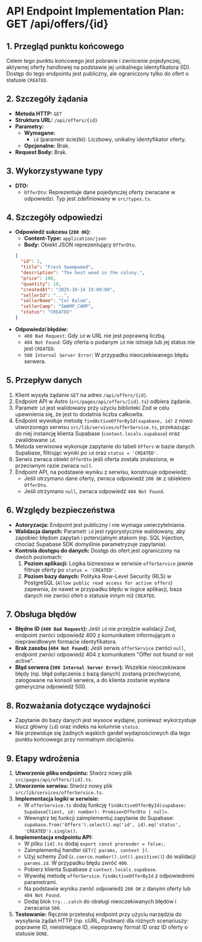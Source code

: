 # API Endpoint Implementation Plan: GET /api/offers/{id}

## 1. Przegląd punktu końcowego
Celem tego punktu końcowego jest pobranie i zwrócenie pojedynczej, aktywnej oferty handlowej na podstawie jej unikalnego identyfikatora (ID). Dostęp do tego endpointu jest publiczny, ale ograniczony tylko do ofert o statusie `CREATED`.

## 2. Szczegóły żądania
- **Metoda HTTP:** `GET`
- **Struktura URL:** `/api/offers/{id}`
- **Parametry:**
  - **Wymagane:**
    - `id` (parametr ścieżki): Liczbowy, unikalny identyfikator oferty.
  - **Opcjonalne:** Brak.
- **Request Body:** Brak.

## 3. Wykorzystywane typy
- **DTO:**
  - `OfferDto`: Reprezentuje dane pojedynczej oferty zwracane w odpowiedzi. Typ jest zdefiniowany w `src/types.ts`.

## 4. Szczegóły odpowiedzi
- **Odpowiedź sukcesu (`200 OK`):**
  - **Content-Type:** `application/json`
  - **Body:** Obiekt JSON reprezentujący `OfferDto`.
  ```json
  {
    "id": 1,
    "title": "Fresh Swampweed",
    "description": "The best weed in the colony.",
    "price": 100,
    "quantity": 10,
    "createdAt": "2025-10-14 10:00:00",
    "sellerId": "...",
    "sellerName": "Cor Kalom",
    "sellerCamp": "SWAMP_CAMP",
    "status": "CREATED"
  }
  ```
- **Odpowiedzi błędów:**
  - `400 Bad Request`: Gdy `id` w URL nie jest poprawną liczbą.
  - `404 Not Found`: Gdy oferta o podanym `id` nie istnieje lub jej status nie jest `CREATED`.
  - `500 Internal Server Error`: W przypadku nieoczekiwanego błędu serwera.

## 5. Przepływ danych
1.  Klient wysyła żądanie `GET` na adres `/api/offers/{id}`.
2.  Endpoint API w Astro (`src/pages/api/offers/[id].ts`) odbiera żądanie.
3.  Parametr `id` jest walidowany przy użyciu biblioteki Zod w celu upewnienia się, że jest to dodatnia liczba całkowita.
4.  Endpoint wywołuje metodę `findActiveOfferById(supabase, id)` z nowo utworzonego serwisu `src/lib/services/offerService.ts`, przekazując do niej instancję klienta Supabase (`context.locals.supabase`) oraz zwalidowane `id`.
5.  Metoda serwisowa wykonuje zapytanie do tabeli `Offers` w bazie danych Supabase, filtrując wyniki po `id` oraz `status = 'CREATED'`.
6.  Serwis zwraca obiekt `OfferDto` jeśli oferta została znaleziona, w przeciwnym razie zwraca `null`.
7.  Endpoint API, na podstawie wyniku z serwisu, konstruuje odpowiedź:
    - Jeśli otrzymano dane oferty, zwraca odpowiedź `200 OK` z obiektem `OfferDto`.
    - Jeśli otrzymano `null`, zwraca odpowiedź `404 Not Found`.

## 6. Względy bezpieczeństwa
- **Autoryzacja:** Endpoint jest publiczny i nie wymaga uwierzytelniania.
- **Walidacja danych:** Parametr `id` jest rygorystycznie walidowany, aby zapobiec błędom zapytań i potencjalnym atakom (np. SQL Injection, chociaż Supabase SDK domyślnie parametryzuje zapytania).
- **Kontrola dostępu do danych:** Dostęp do ofert jest ograniczony na dwóch poziomach:
    1.  **Poziom aplikacji:** Logika biznesowa w serwisie `offerService` jawnie filtruje oferty po `status = 'CREATED'`.
    2.  **Poziom bazy danych:** Polityka Row-Level Security (RLS) w PostgreSQL (`Allow public read access for active offers`) zapewnia, że nawet w przypadku błędu w logice aplikacji, baza danych nie zwróci ofert o statusie innym niż `CREATED`.

## 7. Obsługa błędów
- **Błędne ID (`400 Bad Request`):** Jeśli `id` nie przejdzie walidacji Zod, endpoint zwróci odpowiedź 400 z komunikatem informującym o nieprawidłowym formacie identyfikatora.
- **Brak zasobu (`404 Not Found`):** Jeśli serwis `offerService` zwróci `null`, endpoint zwróci odpowiedź 404 z komunikatem "Offer not found or not active".
- **Błąd serwera (`500 Internal Server Error`):** Wszelkie nieoczekiwane błędy (np. błąd połączenia z bazą danych) zostaną przechwycone, zalogowane na konsoli serwera, a do klienta zostanie wysłana generyczna odpowiedź 500.

## 8. Rozważania dotyczące wydajności
- Zapytanie do bazy danych jest wysoce wydajne, ponieważ wykorzystuje klucz główny (`id`) oraz indeks na kolumnie `status`.
- Nie przewiduje się żadnych wąskich gardeł wydajnościowych dla tego punktu końcowego przy normalnym obciążeniu.

## 9. Etapy wdrożenia
1.  **Utworzenie pliku endpointu:** Stwórz nowy plik `src/pages/api/offers/[id].ts`.
2.  **Utworzenie serwisu:** Stwórz nowy plik `src/lib/services/offerService.ts`.
3.  **Implementacja logiki w serwisie:**
    - W `offerService.ts` dodaj funkcję `findActiveOfferById(supabase: SupabaseClient, id: number): Promise<OfferDto | null>`.
    - Wewnątrz tej funkcji zaimplementuj zapytanie do Supabase: `supabase.from('Offers').select().eq('id', id).eq('status', 'CREATED').single()`.
4.  **Implementacja endpointu API:**
    - W pliku `[id].ts` dodaj `export const prerender = false;`.
    - Zaimplementuj handler `GET({ params, context })`.
    - Użyj schemy Zod (`z.coerce.number().int().positive()`) do walidacji `params.id`. W przypadku błędu zwróć `400`.
    - Pobierz klienta Supabase z `context.locals.supabase`.
    - Wywołaj metodę `offerService.findActiveOfferById` z odpowiednimi parametrami.
    - Na podstawie wyniku zwróć odpowiedź `200 OK` z danymi oferty lub `404 Not Found`.
    - Dodaj blok `try...catch` do obsługi nieoczekiwanych błędów i zwracania `500`.
5.  **Testowanie:** Ręcznie przetestuj endpoint przy użyciu narzędzia do wysyłania żądań HTTP (np. cURL, Postman) dla różnych scenariuszy: poprawne ID, nieistniejące ID, niepoprawny format ID oraz ID oferty o statusie `DONE`.

